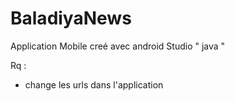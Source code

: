 # BaladiyaNews
Application Mobile creé avec  android Studio " java "

Rq : 
- change les urls dans l'application
